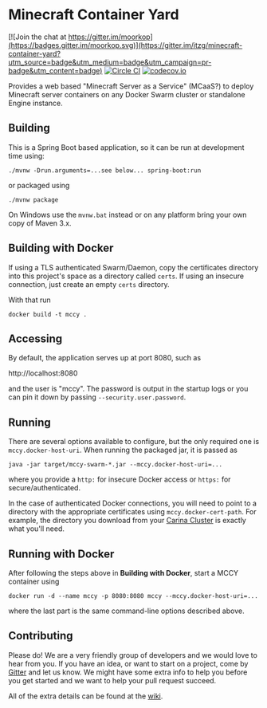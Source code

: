 # Minecraft Container Yard

[![Join the chat at https://gitter.im/moorkop](https://badges.gitter.im/moorkop.svg)](https://gitter.im/itzg/minecraft-container-yard?utm_source=badge&utm_medium=badge&utm_campaign=pr-badge&utm_content=badge)
[![Circle CI](https://circleci.com/gh/moorkop/mccy-engine.svg?style=svg)](https://circleci.com/gh/mccy-universe/minecraft-container-yard)
[![codecov.io](https://codecov.io/github/moorkop/mccy-engine/coverage.svg?branch=master)](https://codecov.io/github/moorkop/mccy-engine?branch=master)


Provides a web based "Minecraft Server as a Service" (MCaaS?) to deploy Minecraft server containers on any 
Docker Swarm cluster or standalone Engine instance.

## Building

This is a Spring Boot based application, so it can be run at development time using:

    ./mvnw -Drun.arguments=...see below... spring-boot:run

or packaged using

    ./mvnw package
    
On Windows use the `mvnw.bat` instead or on any platform bring your own copy of Maven 3.x.

## Building with Docker

If using a TLS authenticated Swarm/Daemon, copy the certificates directory into this project's space as a directory called `certs`. If using an insecure connection, just create an empty `certs` directory.

With that run

    docker build -t mccy .

## Accessing

By default, the application serves up at port 8080, such as

http://localhost:8080

and the user is "mccy". The password is output in the startup logs or you can pin it down by passing `--security.user.password`.

## Running

There are several options available to configure, but the only required one is `mccy.docker-host-uri`. When running the packaged jar,
it is passed as

    java -jar target/mccy-swarm-*.jar --mccy.docker-host-uri=...
    
where you provide a `http:` for insecure Docker access or `https:` for secure/authenticated.

In the case of authenticated Docker connections, you will need to point to a directory with the appropriate 
certificates using `mccy.docker-cert-path`. For example, the directory you download from your [Carina Cluster](https://getcarina.com/)
is exactly what you'll need.

## Running with Docker

After following the steps above in **Building with Docker**, start a MCCY container using

    docker run -d --name mccy -p 8080:8080 mccy --mccy.docker-host-uri=...
    
where the last part is the same command-line options described above.

## Contributing

Please do! We are a very friendly group of developers and we would love to hear from you. If you have an idea, or want to start on a project, come by [Gitter](https://gitter.im/itzg/minecraft-container-yard) and let us know. We might have some extra info to help you before you get started and we want to help your pull request succeed.

All of the extra details can be found at the [wiki](https://github.com/itzg/minecraft-container-yard/wiki/Contributing).
